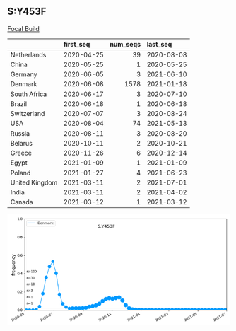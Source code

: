 

## S:Y453F
[Focal Build](https://nextstrain.org/groups/neherlab/ncov/S.Y453F?c=gt-S_453&f_region=Europe)

|                | first_seq   |   num_seqs | last_seq   |
|:---------------|:------------|-----------:|:-----------|
| Netherlands    | 2020-04-25  |         39 | 2020-08-08 |
| China          | 2020-05-25  |          1 | 2020-05-25 |
| Germany        | 2020-06-05  |          3 | 2021-06-10 |
| Denmark        | 2020-06-08  |       1578 | 2021-01-18 |
| South Africa   | 2020-06-17  |          3 | 2020-07-10 |
| Brazil         | 2020-06-18  |          1 | 2020-06-18 |
| Switzerland    | 2020-07-07  |          3 | 2020-08-24 |
| USA            | 2020-08-04  |         74 | 2021-05-13 |
| Russia         | 2020-08-11  |          3 | 2020-08-20 |
| Belarus        | 2020-10-11  |          2 | 2020-10-21 |
| Greece         | 2020-11-26  |          6 | 2020-12-14 |
| Egypt          | 2021-01-09  |          1 | 2021-01-09 |
| Poland         | 2021-01-27  |          4 | 2021-06-23 |
| United Kingdom | 2021-03-11  |          2 | 2021-07-01 |
| India          | 2021-03-11  |          2 | 2021-04-02 |
| Canada         | 2021-03-12  |          1 | 2021-03-12 |

![Overall trends S.Y453F](/overall_trends_figures/overall_trends_S.Y453F.png)